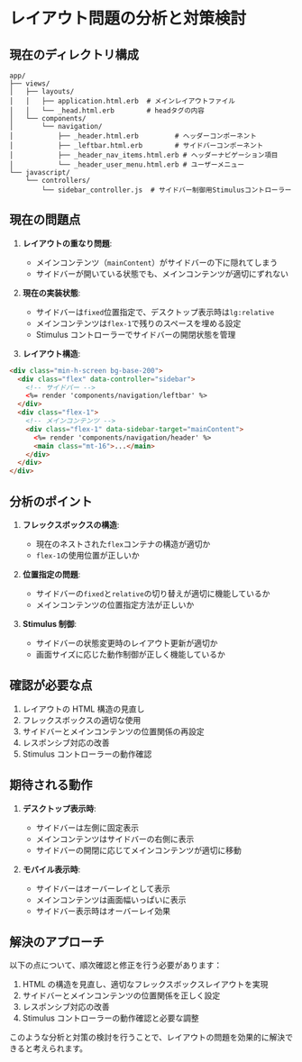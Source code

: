 # レイアウト問題の分析と対策検討

## 現在のディレクトリ構成

```
app/
├── views/
│   ├── layouts/
│   │   ├── application.html.erb  # メインレイアウトファイル
│   │   └── _head.html.erb        # headタグの内容
│   └── components/
│       └── navigation/
│           ├── _header.html.erb         # ヘッダーコンポーネント
│           ├── _leftbar.html.erb        # サイドバーコンポーネント
│           ├── _header_nav_items.html.erb # ヘッダーナビゲーション項目
│           └── _header_user_menu.html.erb # ユーザーメニュー
└── javascript/
    └── controllers/
        └── sidebar_controller.js  # サイドバー制御用Stimulusコントローラー
```

## 現在の問題点

1. **レイアウトの重なり問題**:

   - メインコンテンツ（`mainContent`）がサイドバーの下に隠れてしまう
   - サイドバーが開いている状態でも、メインコンテンツが適切にずれない

2. **現在の実装状態**:

   - サイドバーは`fixed`位置指定で、デスクトップ表示時は`lg:relative`
   - メインコンテンツは`flex-1`で残りのスペースを埋める設定
   - Stimulus コントローラーでサイドバーの開閉状態を管理

3. **レイアウト構造**:

```html
<div class="min-h-screen bg-base-200">
  <div class="flex" data-controller="sidebar">
    <!-- サイドバー -->
    <%= render 'components/navigation/leftbar' %>
  </div>
  <div class="flex-1">
    <!-- メインコンテンツ -->
    <div class="flex-1" data-sidebar-target="mainContent">
      <%= render 'components/navigation/header' %>
      <main class="mt-16">...</main>
    </div>
  </div>
</div>
```

## 分析のポイント

1. **フレックスボックスの構造**:

   - 現在のネストされた`flex`コンテナの構造が適切か
   - `flex-1`の使用位置が正しいか

2. **位置指定の問題**:

   - サイドバーの`fixed`と`relative`の切り替えが適切に機能しているか
   - メインコンテンツの位置指定方法が正しいか

3. **Stimulus 制御**:
   - サイドバーの状態変更時のレイアウト更新が適切か
   - 画面サイズに応じた動作制御が正しく機能しているか

## 確認が必要な点

1. レイアウトの HTML 構造の見直し
2. フレックスボックスの適切な使用
3. サイドバーとメインコンテンツの位置関係の再設定
4. レスポンシブ対応の改善
5. Stimulus コントローラーの動作確認

## 期待される動作

1. **デスクトップ表示時**:

   - サイドバーは左側に固定表示
   - メインコンテンツはサイドバーの右側に表示
   - サイドバーの開閉に応じてメインコンテンツが適切に移動

2. **モバイル表示時**:
   - サイドバーはオーバーレイとして表示
   - メインコンテンツは画面幅いっぱいに表示
   - サイドバー表示時はオーバーレイ効果

## 解決のアプローチ

以下の点について、順次確認と修正を行う必要があります：

1. HTML の構造を見直し、適切なフレックスボックスレイアウトを実現
2. サイドバーとメインコンテンツの位置関係を正しく設定
3. レスポンシブ対応の改善
4. Stimulus コントローラーの動作確認と必要な調整

このような分析と対策の検討を行うことで、レイアウトの問題を効果的に解決できると考えられます。
